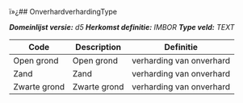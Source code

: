 ï»¿## OnverhardverhardingType

*__Domeinlijst versie:__ d5*
*__Herkomst definitie:__ IMBOR*
*__Type veld:__ TEXT*

|__Code__ |__Description__ |__Definitie__	|
|	---	|	---	|   ---	| 
| Open grond | Open grond | verharding van onverhard |
| Zand | Zand | verharding van onverhard |
| Zwarte grond | Zwarte grond | verharding van onverhard |
